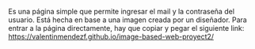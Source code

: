 Es una página simple que permite ingresar el mail y la contraseña del usuario. Está hecha en base a una imagen creada por un diseñador.
Para entrar a la página directamente, hay que copiar y pegar el siguiente link: https://valentinmendezf.github.io/image-based-web-proyect2/

